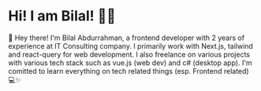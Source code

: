# Hi! I am Bilal! :zombie_man:
👋 Hey there! I'm Bilal Abdurrahman, a frontend developer with 2 years of experience at IT Consulting company. I primarily work with Next.js, tailwind and react-query for web development. I also freelance on various projects with various tech stack such as vue.js (web dev) and c# (desktop app). I'm comitted to learn everything on tech related things (esp. Frontend related) 💻✨
